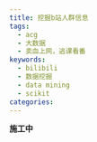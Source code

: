 ```yaml
---
title: 挖掘b站人群信息
tags:
  - acg
  - 大数据
  - 卖血上网，逃课看番
keywords:
  - bilibili
  - 数据挖掘
  - data mining
  - scikit
categories:
---
```

**施工中**
